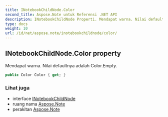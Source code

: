 ```yaml
---
title: INotebookChildNode.Color
second_title: Aspose.Note untuk Referensi .NET API
description: INotebookChildNode Properti. Mendapat warna. Nilai defaultnya adalah Color.Empty.
type: docs
weight: 10
url: /id/net/aspose.note/inotebookchildnode/color/
---
```

## INotebookChildNode.Color property

Mendapat warna. Nilai defaultnya adalah Color.Empty.

```csharp
public Color Color { get; }
```

### Lihat juga

* interface [INotebookChildNode](../)
* ruang nama [Aspose.Note](../../inotebookchildnode/)
* perakitan [Aspose.Note](../../../)


